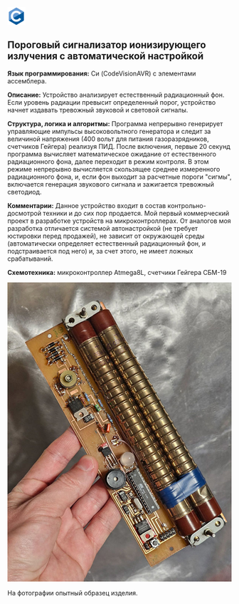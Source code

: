 <div>
  <img src="https://github.com/devicons/devicon/blob/master/icons/c/c-original.svg" title="C" alt="C" width="40" height="40"/> &nbsp
</div>

## Пороговый сигнализатор ионизирующего излучения с автоматической настройкой

**Язык программирования:** Си (CodeVisionAVR) с элементами ассемблера.

**Описание:** Устройство анализирует естественный радиационный фон. Если уровень радиации превысит определенный порог, устройство начнет издавать тревожный звуковой и световой сигналы.

**Структура, логика и алгоритмы:** Программа непрерывно генерирует управляющие импульсы высоковольтного генератора и следит за величиной напряжения (400 вольт для питания газоразрядников, счетчиков Гейгера) реализуя ПИД. После включения, первые 20 секунд программа вычисляет математическое ожидание от естественного радиационного фона, далее переходит в режим контроля. В этом режиме непрерывно вычисляется скользящее среднее измеренного радиационного фона, и, если фон выходит за расчетные пороги "сигмы", включается генерация звукового сигнала и зажигается тревожный светодиод. 

**Комментарии:** Данное устройство входит в состав контрольно-досмотрой техники и до сих пор продается. Мой первый коммерческий проект в разработке устройств на микроконтроллерах. От аналогов моя разработка отличается системой автонастройкой (не требует юстировки перед продажей), не зависит от окружающей среды (автоматически определяет естественный радиационный фон, и подстраивается под него) и, за счет этого, не имеет ложных срабатываний.

**Схемотехника:** микроконтроллер Atmega8L, счетчики Гейгера СБМ-19
  
 ![Внешний вид устройства сигрализатора ионизирующего излучения](https://github.com/Dangerwind/RadiationControl/blob/main/img/RadiationControl.jpg)
 
 На фотографии опытный образец изделия.

